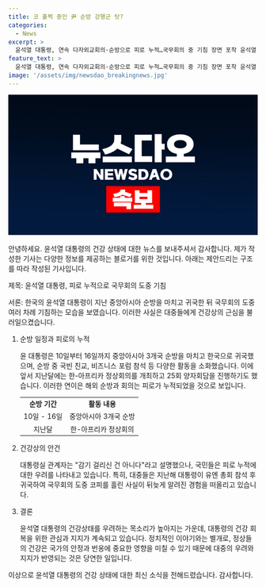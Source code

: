 ```yaml
---
title: 코 훌쩍 중인 尹 순방 강행군 탓?
categories:
  - News
excerpt: >
  윤석열 대통령, 연속 다자외교회의·순방으로 피로 누적…국무회의 중 기침 장면 포착 윤석열 대통령이 국무회의에서 기침하는 모습이 공개되었다. 지난주 강행군을 이어가며 중앙아시아 3개국 순방을 마친 윤 대통령은 피로가 누적된 것으로 보인다. 대통령실 관계자는 감기 걸리신 건 아니다라고 전했다. 윤 대통령은 지난해에도 국무회의 중 코피를 흘린 적이 있는 것으로 알려졌다.
feature_text: >
  윤석열 대통령, 연속 다자외교회의·순방으로 피로 누적…국무회의 중 기침 장면 포착 윤석열 대통령이 국무회의에서 기침하는 모습이 공개되었다. 지난주 강행군을 이어가며 중앙아시아 3개국 순방을 마친 윤 대통령은 피로가 누적된 것으로 보인다. 대통령실 관계자는 감기 걸리신 건 아니다라고 전했다. 윤 대통령은 지난해에도 국무회의 중 코피를 흘린 적이 있는 것으로 알려졌다.
image: '/assets/img/newsdao_breakingnews.jpg'
---
```


<p><img src="/assets/img/newsdao_breakingnews.jpg" alt="pcversion 속보" /></p>

<p>안녕하세요. 윤석열 대통령의 건강 상태에 대한 뉴스를 보내주셔서 감사합니다. 제가 작성한 기사는 다양한 정보를 제공하는 블로거를 위한 것입니다. 아래는 제안드리는 구조를 따라 작성된 기사입니다.</p>

<p>제목: 윤석열 대통령, 피로 누적으로 국무회의 도중 기침</p>

<p>서론:
한국의 윤석열 대통령이 지난 중앙아시아 순방을 마치고 귀국한 뒤 국무회의 도중 여러 차례 기침하는 모습을 보였습니다. 이러한 사실은 대중들에게 건강상의 근심을 불러일으켰습니다.</p>

<ol>
<li><p>순방 일정과 피로의 누적</p>

<p data-ke-size="size16">윤 대통령은 10일부터 16일까지 중앙아시아 3개국 순방을 마치고 한국으로 귀국했으며, 순방 중 국빈 친교, 비즈니스 포럼 참석 등 다양한 활동을 소화했습니다. 이에 앞서 지난달에는 한-아프리카 정상회의를 개최하고 25회 양자회담을 진행하기도 했습니다. 이러한 연이은 해외 순방과 회의는 피로가 누적되었을 것으로 보입니다.</p>

<table>
<tr>
    <td style="text-align: center; height: 17px;"><b>순방 기간</b></td>
    <td style="text-align: center; height: 17px;"><b>활동 내용</b></td>
</tr>
<tr>
    <td style="text-align: center; height: 17px;">10일 - 16일</td>
    <td style="text-align: center; height: 17px;">중앙아시아 3개국 순방</td>
</tr>
<tr>
    <td style="text-align: center; height: 17px;">지난달</td>
    <td style="text-align: center; height: 17px;">한-아프리카 정상회의</td>
</tr>
</table></li>
<li><p>건강상의 안건</p>

<p data-ke-size="size16">대통령실 관계자는 "감기 걸리신 건 아니다"라고 설명했으나, 국민들은 피로 누적에 대한 우려를 나타내고 있습니다. 특히, 대중들은 지난해 대통령이 유엔 총회 참석 후 귀국하여 국무회의 도중 코피를 흘린 사실이 뒤늦게 알려진 경험을 떠올리고 있습니다.</p></li>
<li><p>결론</p>

<p data-ke-size="size16">윤석열 대통령의 건강상태를 우려하는 목소리가 높아지는 가운데, 대통령의 건강 회복을 위한 관심과 지지가 계속되고 있습니다. 정치적인 이야기와는 별개로, 정상들의 건강은 국가의 안정과 번옹에 중요한 영향을 미칠 수 있기 때문에 대중의 우려와 지지가 반영되는 것은 당연한 일입니다.</p></li>
</ol>

<p>이상으로 윤석열 대통령의 건강 상태에 대한 최신 소식을 전해드렸습니다. 감사합니다.</p>


